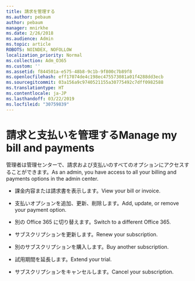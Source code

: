 ```yaml
---
title: 請求を管理する
ms.author: pebaum
author: pebaum
manager: mnirkhe
ms.date: 2/26/2018
ms.audience: Admin
ms.topic: article
ROBOTS: NOINDEX, NOFOLLOW
localization_priority: Normal
ms.collection: Adm_O365
ms.custom: ''
ms.assetid: f844501a-e575-48b8-9c1b-9f800c7b89f8
ms.openlocfilehash: eff17074de4c198ec475573081a01f4288dd3ecb
ms.sourcegitcommit: 03a156a9c9740521155a30775492c7dff0982588
ms.translationtype: HT
ms.contentlocale: ja-JP
ms.lasthandoff: 03/22/2019
ms.locfileid: "30759839"
---
```

# <a name="manage-my-bill-and-payments"></a><span data-ttu-id="142e4-102">請求と支払いを管理する</span><span class="sxs-lookup"><span data-stu-id="142e4-102">Manage my bill and payments</span></span>

<span data-ttu-id="142e4-103">管理者は管理センターで、請求および支払いのすべてのオプションにアクセスすることができます。</span><span class="sxs-lookup"><span data-stu-id="142e4-103">As an admin, you have access to all your billing and payments options in the admin center.</span></span>
  
- <span data-ttu-id="142e4-104">課金内容または請求書を表示します。</span><span class="sxs-lookup"><span data-stu-id="142e4-104">View your bill or invoice.</span></span>
    
- <span data-ttu-id="142e4-105">支払いオプションを追加、更新、削除します。</span><span class="sxs-lookup"><span data-stu-id="142e4-105">Add, update, or remove your payment option.</span></span>
    
- <span data-ttu-id="142e4-106">別の Office 365 に切り替えます。</span><span class="sxs-lookup"><span data-stu-id="142e4-106">Switch to a different Office 365.</span></span>
    
- <span data-ttu-id="142e4-107">サブスクリプションを更新します。</span><span class="sxs-lookup"><span data-stu-id="142e4-107">Renew your subscription.</span></span>
    
- <span data-ttu-id="142e4-108">別のサブスクリプションを購入します。</span><span class="sxs-lookup"><span data-stu-id="142e4-108">Buy another subscription.</span></span>
    
- <span data-ttu-id="142e4-109">試用期間を延長します。</span><span class="sxs-lookup"><span data-stu-id="142e4-109">Extend your trial.</span></span>
    
- <span data-ttu-id="142e4-110">サブスクリプションをキャンセルします。</span><span class="sxs-lookup"><span data-stu-id="142e4-110">Cancel your subscription.</span></span>
    

